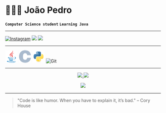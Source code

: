# 👩🏻‍💻 João Pedro

**`Computer Science student`** **`Learning Java`**

---

  [![Instagram](https://img.shields.io/badge/-@pedrooliv.sz-E4405F?style=for-the-badge&logo=instagram&logoColor=white)](https://instagram.com/pedrooliv.sz)
  <a href = "mailto:pedrooliv.szz@gmail.com"><img src="https://img.shields.io/badge/-Gmail-%23333?style=for-the-badge&logo=gmail&logoColor=white" target="_blank"></a>
  <a href="https://www.linkedin.com/in/pedrooliv-sz" target="_blank"><img src="https://img.shields.io/badge/-LinkedIn-%230077B5?style=for-the-badge&logo=linkedin&logoColor=white" target="_blank"></a> 

---

<p align="left">
  <img src="https://raw.githubusercontent.com/devicons/devicon/master/icons/java/java-original.svg" alt="Java" width="40" height="40"/>
  <img src="https://raw.githubusercontent.com/devicons/devicon/master/icons/c/c-original.svg" alt="C" width="40" height="40"/>
  <img src="https://raw.githubusercontent.com/devicons/devicon/master/icons/python/python-original.svg" alt="Python" width="40" height="40"/>
  <img src="https://www.vectorlogo.zone/logos/git-scm/git-scm-icon.svg" alt="Git" width="40" height="40"/>
</p>

---

<div align="center">
  <a href="https://github.com/pedroolivsz">
    <img height="180em" src="https://github-readme-stats.vercel.app/api?username=pedroolivsz&show_icons=true&theme=radical" />
    <img height="180em" src="https://github-readme-streak-stats.herokuapp.com/?user=pedroolivsz&theme=radical" />
  </a>
</div>

<p align="center">
    <img src="https://github-readme-stats.vercel.app/api/top-langs/?username=pedroolivsz&layout=compact&theme=radical" />
</p>

---



> "Code is like humor. When you have to explain it, it’s bad." – Cory House
